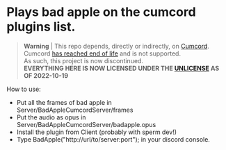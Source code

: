 # Plays bad apple on the cumcord plugins list.

> **Warning** |
> This repo depends, directly or indirectly, on [Cumcord](https://github.com/Cumcord).
> Cumcord [has reached end of life](https://cumcord.com/an-exercise-in-futility) and is not supported.  
> As such, this project is now discontinued.  
> **EVERYTHING HERE IS NOW LICENSED UNDER THE [UNLICENSE](https://unlicense.org) AS OF 2022-10-19**

How to use:
 - Put all the frames of bad apple in Server/BadAppleCumcordServer/frames
 - Put the audio as opus in Server/BadAppleCumcordServer/badapple.opus
 - Install the plugin from Client (probably with sperm dev!)
 - Type BadApple("http://url/to/server:port"); in your discord console.
